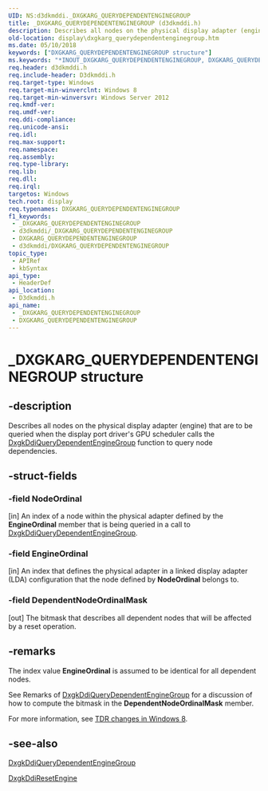 ```yaml
---
UID: NS:d3dkmddi._DXGKARG_QUERYDEPENDENTENGINEGROUP
title: _DXGKARG_QUERYDEPENDENTENGINEGROUP (d3dkmddi.h)
description: Describes all nodes on the physical display adapter (engine) that are to be queried when the display port driver's GPU scheduler calls the DxgkDdiQueryDependentEngineGroup function to query node dependencies.
old-location: display\dxgkarg_querydependentenginegroup.htm
ms.date: 05/10/2018
keywords: ["DXGKARG_QUERYDEPENDENTENGINEGROUP structure"]
ms.keywords: "*INOUT_DXGKARG_QUERYDEPENDENTENGINEGROUP, DXGKARG_QUERYDEPENDENTENGINEGROUP, DXGKARG_QUERYDEPENDENTENGINEGROUP structure [Display Devices], _DXGKARG_QUERYDEPENDENTENGINEGROUP, d3dkmddi/DXGKARG_QUERYDEPENDENTENGINEGROUP, display.dxgkarg_querydependentenginegroup"
req.header: d3dkmddi.h
req.include-header: D3dkmddi.h
req.target-type: Windows
req.target-min-winverclnt: Windows 8
req.target-min-winversvr: Windows Server 2012
req.kmdf-ver: 
req.umdf-ver: 
req.ddi-compliance: 
req.unicode-ansi: 
req.idl: 
req.max-support: 
req.namespace: 
req.assembly: 
req.type-library: 
req.lib: 
req.dll: 
req.irql: 
targetos: Windows
tech.root: display
req.typenames: DXGKARG_QUERYDEPENDENTENGINEGROUP
f1_keywords:
 - _DXGKARG_QUERYDEPENDENTENGINEGROUP
 - d3dkmddi/_DXGKARG_QUERYDEPENDENTENGINEGROUP
 - DXGKARG_QUERYDEPENDENTENGINEGROUP
 - d3dkmddi/DXGKARG_QUERYDEPENDENTENGINEGROUP
topic_type:
 - APIRef
 - kbSyntax
api_type:
 - HeaderDef
api_location:
 - D3dkmddi.h
api_name:
 - _DXGKARG_QUERYDEPENDENTENGINEGROUP
 - DXGKARG_QUERYDEPENDENTENGINEGROUP
---
```


# _DXGKARG_QUERYDEPENDENTENGINEGROUP structure


## -description

Describes all nodes on the physical display adapter (engine) that are to be queried when the display port driver's GPU scheduler calls the <a href="/windows-hardware/drivers/ddi/d3dkmddi/nc-d3dkmddi-dxgkddi_querydependentenginegroup">DxgkDdiQueryDependentEngineGroup</a> function to query node dependencies.

## -struct-fields

### -field NodeOrdinal

[in] An index of a node within the physical adapter defined by   the <b>EngineOrdinal</b> member that is being queried in a call to <a href="/windows-hardware/drivers/ddi/d3dkmddi/nc-d3dkmddi-dxgkddi_querydependentenginegroup">DxgkDdiQueryDependentEngineGroup</a>.

### -field EngineOrdinal

[in] An index that defines the physical adapter in a linked display adapter (LDA) configuration that the node defined by <b>NodeOrdinal</b> belongs to.

### -field DependentNodeOrdinalMask

[out] The bitmask that describes all dependent nodes that will be affected by a reset operation.

## -remarks

The index value <b>EngineOrdinal</b> is assumed to be identical for all dependent nodes.

See Remarks of  <a href="/windows-hardware/drivers/ddi/d3dkmddi/nc-d3dkmddi-dxgkddi_querydependentenginegroup">DxgkDdiQueryDependentEngineGroup</a> for a discussion of how to compute the bitmask in the <b>DependentNodeOrdinalMask</b> member.

For more information, see <a href="/windows-hardware/drivers/display/tdr-changes-in-windows-8">TDR changes in Windows 8</a>.

## -see-also

<a href="/windows-hardware/drivers/ddi/d3dkmddi/nc-d3dkmddi-dxgkddi_querydependentenginegroup">DxgkDdiQueryDependentEngineGroup</a>



<a href="/windows-hardware/drivers/ddi/d3dkmddi/nc-d3dkmddi-dxgkddi_resetengine">DxgkDdiResetEngine</a>

